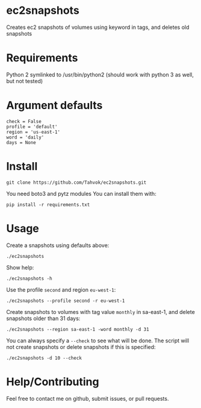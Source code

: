 # ec2snapshots
Creates ec2 snapshots of volumes using keyword in tags, and deletes old snapshots

# Requirements
Python 2 symlinked to /usr/bin/python2 (should work with python 3 as well, but not tested)

# Argument defaults
    check = False
    profile = 'default'
    region = 'us-east-1'
    word = 'daily'
    days = None

# Install
    git clone https://github.com/Tahvok/ec2snapshots.git

You need boto3 and pytz modules
You can install them with:

    pip install -r requirements.txt

# Usage
Create a snapshots using defaults above:

    ./ec2snapshots

Show help:

    ./ec2snapshots -h

Use the profile `second` and region `eu-west-1`:

    ./ec2snapshots --profile second -r eu-west-1

Create snapshots to volumes with tag value `monthly` in sa-east-1, and delete snapshots older than 31 days:

    ./ec2snapshots --region sa-east-1 -word monthly -d 31

You can always specify a `--check` to see what will be done. The script will not create snapshots or delete snapshots if this is specified:

    ./ec2snapshots -d 10 --check

# Help/Contributing
Feel free to contact me on github, submit issues, or pull requests.
